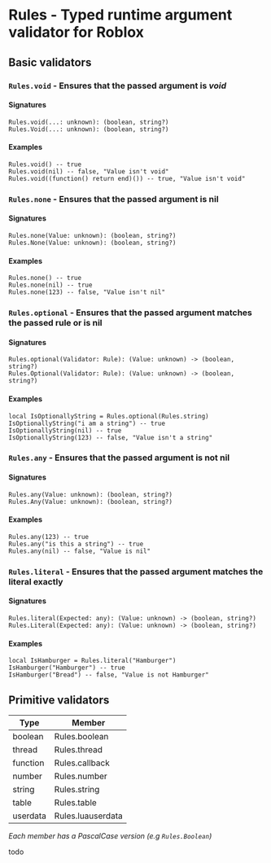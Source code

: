 # Rules - Typed runtime argument validator for Roblox
## Basic validators
### `Rules.void` - Ensures that the passed argument is *void*
#### Signatures
```luau
Rules.void(...: unknown): (boolean, string?)
Rules.Void(...: unknown): (boolean, string?)
```
#### Examples
```luau
Rules.void() -- true
Rules.void(nil) -- false, "Value isn't void"
Rules.void((function() return end)()) -- true, "Value isn't void"
```

### `Rules.none` - Ensures that the passed argument is nil
#### Signatures
```luau
Rules.none(Value: unknown): (boolean, string?)
Rules.None(Value: unknown): (boolean, string?)
```
#### Examples
```luau
Rules.none() -- true
Rules.none(nil) -- true
Rules.none(123) -- false, "Value isn't nil"
```

### `Rules.optional` - Ensures that the passed argument matches the passed rule or is nil
#### Signatures
```luau
Rules.optional(Validator: Rule): (Value: unknown) -> (boolean, string?)
Rules.Optional(Validator: Rule): (Value: unknown) -> (boolean, string?)
```
#### Examples
```luau
local IsOptionallyString = Rules.optional(Rules.string)
IsOptionallyString("i am a string") -- true
IsOptionallyString(nil) -- true
IsOptionallyString(123) -- false, "Value isn't a string"
```

### `Rules.any` - Ensures that the passed argument is not nil
#### Signatures
```luau
Rules.any(Value: unknown): (boolean, string?)
Rules.Any(Value: unknown): (boolean, string?)
```
#### Examples
```luau
Rules.any(123) -- true
Rules.any("is this a string") -- true
Rules.any(nil) -- false, "Value is nil"
```

### `Rules.literal` - Ensures that the passed argument matches the literal exactly
#### Signatures
```luau
Rules.literal(Expected: any): (Value: unknown) -> (boolean, string?)
Rules.Literal(Expected: any): (Value: unknown) -> (boolean, string?)
```
#### Examples
```luau
local IsHamburger = Rules.literal("Hamburger")
IsHamburger("Hamburger") -- true
IsHamburger("Bread") -- false, "Value is not Hamburger"
```

## Primitive validators
|Type     |Member         |
|---------|---------------|
|boolean  |Rules.boolean  |
|thread   |Rules.thread   |
|function |Rules.callback |
|number   |Rules.number   |
|string   |Rules.string   |
|table    |Rules.table    |
|userdata |Rules.luauserdata|


*Each member has a PascalCase version (e.g `Rules.Boolean`)*

todo